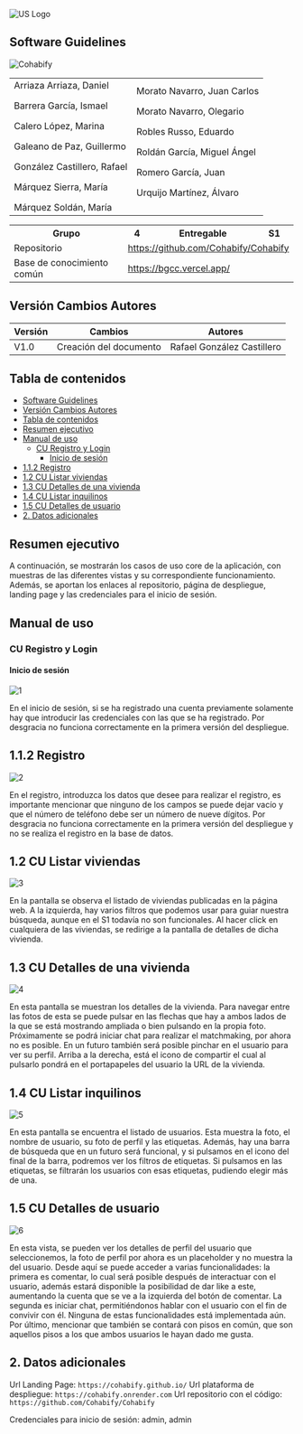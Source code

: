 ![US Logo](images/logo_us.png)

Software Guidelines
---


![Cohabify](images/Cohabify.png)

<table>
    <tbody>
        <tr>
            <td rowspan=2>Arriaza Arriaza, Daniel <p></p> Barrera García, Ismael <p></p> Calero López, Marina <p></p> Galeano de Paz, Guillermo <p></p> González Castillero, Rafael <p></p> Márquez Sierra, María <p></p> Márquez Soldán, María
            </td>
            <td rowspan=2>Morato Navarro, Juan Carlos <p></p> Morato Navarro, Olegario <p></p> Robles Russo, Eduardo <p></p> Roldán García, Miguel Ángel <p></p> Romero García, Juan <p></p> Urquijo Martínez, Álvaro <p></p>
            </td>
        </tr>
    </tbody>
</table>

<table>
  <tr>
    <th>Grupo</th>
    <th>4</th>
    <th>Entregable</th>
    <th>S1</th>
  </tr>
  <tr>
    <td>Repositorio</td>
    <td colspan="3"><a href="https://github.com/Cohabify/Cohabify">https://github.com/Cohabify/Cohabify</a></td>
  </tr>
  <tr>
    <td>Base de conocimiento común</td>
    <td colspan="3"><a href="https://bgcc.vercel.app/">https://bgcc.vercel.app/</a></td>
  </tr>
</table>

## Versión Cambios Autores

| Versión | Cambios | Autores |
| --- | --- | --- |
| V1.0 | Creación del documento | Rafael González Castillero |

## Tabla de contenidos
- [Software Guidelines](#software-guidelines)
- [Versión Cambios Autores](#versión-cambios-autores)
- [Tabla de contenidos](#tabla-de-contenidos)
- [Resumen ejecutivo](#resumen-ejecutivo)
- [Manual de uso](#manual-de-uso)
  - [CU Registro y Login](#cu-registro-y-login)
    - [Inicio de sesión](#inicio-de-sesión)
- [1.1.2 Registro](#112-registro)
- [1.2 CU Listar viviendas](#12-cu-listar-viviendas)
- [1.3 CU Detalles de una vivienda](#13-cu-detalles-de-una-vivienda)
- [1.4 CU Listar inquilinos](#14-cu-listar-inquilinos)
- [1.5 CU Detalles de usuario](#15-cu-detalles-de-usuario)
- [2. Datos adicionales](#2-datos-adicionales)

## Resumen ejecutivo
A continuación, se mostrarán los casos de uso core de la aplicación, con muestras de las diferentes vistas y su correspondiente funcionamiento. Además, se aportan los enlaces al repositorio, página de despliegue, landing page y las credenciales para el inicio de sesión.

## Manual de uso

### CU Registro y Login

#### Inicio de sesión

![1](images/Guideles/1.png)

En el inicio de sesión, si se ha registrado una cuenta previamente solamente hay que introducir las credenciales con las que se ha registrado.
Por desgracia no funciona correctamente en la primera versión del despliegue.

## 1.1.2 Registro

![2](images/Guideles/2.png)

En el registro, introduzca los datos que desee para realizar el registro, es importante mencionar que ninguno de los campos se puede dejar vacío y que el número de teléfono debe ser un número de nueve dígitos.
Por desgracia no funciona correctamente en la primera versión del despliegue y no se realiza el registro en la base de datos.

## 1.2 CU Listar viviendas

![3](images/Guideles/3.png)

En la pantalla se observa el listado de viviendas publicadas en la página web. A la izquierda, hay varios filtros que podemos usar para guiar nuestra búsqueda, aunque en el S1 todavía no son funcionales.
Al hacer click en cualquiera de las viviendas, se redirige a la pantalla de detalles de dicha vivienda.

## 1.3 CU Detalles de una vivienda

![4](images/Guideles/4.png)

En esta pantalla se muestran los detalles de la vivienda. Para navegar entre las fotos de esta se puede pulsar en las flechas que hay a ambos lados de la que se está mostrando ampliada o bien pulsando en la propia foto.
Próximamente se podrá iniciar chat para realizar el matchmaking, por ahora no es posible. En un futuro también será posible pinchar en el usuario para ver su perfil.
Arriba a la derecha, está el icono de compartir el cual al pulsarlo pondrá en el portapapeles del usuario la URL de la vivienda.

## 1.4 CU Listar inquilinos

![5](images/Guideles/5.png)

En esta pantalla se encuentra el listado de usuarios. Esta muestra la foto, el nombre de usuario, su foto de perfil y las etiquetas. Además, hay una barra de búsqueda que en un futuro será funcional, y si pulsamos en el icono del final de la barra, podremos ver los filtros  de etiquetas. Si pulsamos en las etiquetas, se filtrarán los usuarios con esas etiquetas, pudiendo elegir más de una.

## 1.5 CU Detalles de usuario

![6](images/Guideles/6.png)

En esta vista, se pueden ver los detalles de perfil del usuario que seleccionemos, la foto de perfil por ahora es un placeholder y no muestra la del usuario. 
Desde aquí se puede acceder a varias funcionalidades: la primera es comentar, lo cual será posible después de interactuar con el usuario, además estará disponible la posibilidad de dar like a este, aumentando la cuenta que se ve a la izquierda del botón de comentar. La segunda es iniciar chat, permitiéndonos hablar con el usuario con el fin de convivir con él. Ninguna de estas funcionalidades está implementada aún.
Por último, mencionar que también se contará con pisos en común, que son aquellos pisos a los que ambos usuarios le hayan dado me gusta.

## 2. Datos adicionales
Url Landing Page: `https://cohabify.github.io/`
Url plataforma de despliegue: `https://cohabify.onrender.com`
Url repositorio con el código: `https://github.com/Cohabify/Cohabify`

Credenciales para inicio de sesión: admin, admin
